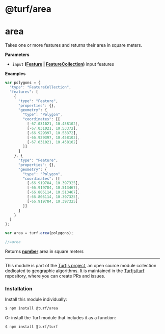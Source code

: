 # @turf/area

# area

Takes one or more features and returns their area
in square meters.

**Parameters**

-   `input` **([Feature](http://geojson.org/geojson-spec.html#feature-objects) \| [FeatureCollection](http://geojson.org/geojson-spec.html#feature-collection-objects))** input features

**Examples**

```javascript
var polygons = {
  "type": "FeatureCollection",
  "features": [
    {
      "type": "Feature",
      "properties": {},
      "geometry": {
        "type": "Polygon",
        "coordinates": [[
          [-67.031021, 10.458102],
          [-67.031021, 10.53372],
          [-66.929397, 10.53372],
          [-66.929397, 10.458102],
          [-67.031021, 10.458102]
        ]]
      }
    }, {
      "type": "Feature",
      "properties": {},
      "geometry": {
        "type": "Polygon",
        "coordinates": [[
          [-66.919784, 10.397325],
          [-66.919784, 10.513467],
          [-66.805114, 10.513467],
          [-66.805114, 10.397325],
          [-66.919784, 10.397325]
        ]]
      }
    }
  ]
};

var area = turf.area(polygons);

//=area
```

Returns **[number](https://developer.mozilla.org/en-US/docs/Web/JavaScript/Reference/Global_Objects/Number)** area in square meters

<!-- This file is automatically generated. Please don't edit it directly:
if you find an error, edit the source file (likely index.js), and re-run
./scripts/generate-readmes in the turf project. -->

---

This module is part of the [Turfjs project](http://turfjs.org/), an open source
module collection dedicated to geographic algorithms. It is maintained in the
[Turfjs/turf](https://github.com/Turfjs/turf) repository, where you can create
PRs and issues.

### Installation

Install this module individually:

```sh
$ npm install @turf/area
```

Or install the Turf module that includes it as a function:

```sh
$ npm install @turf/turf
```
